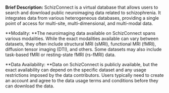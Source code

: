**Brief Description:** SchizConnect is a virtual database that allows users to search and download public neuroimaging data related to schizophrenia. It integrates data from various heterogeneous databases, providing a single point of access for multi-site, multi-dimensional, and multi-modal data.<br>

**Modality: **The neuroimaging data available on SchizConnect spans various modalities. While the exact modalities available can vary between datasets, they often include structural MRI (sMRI), functional MRI (fMRI), diffusion tensor imaging (DTI), and others. Some datasets may also include task-based fMRI or resting-state fMRI (rs-fMRI) data.<br>

**Data Availability: **Data on SchizConnect is publicly available, but the exact availability can depend on the specific dataset and any usage restrictions imposed by the data contributors. Users typically need to create an account and agree to the data usage terms and conditions before they can download the data.
